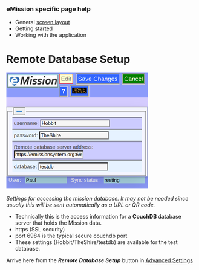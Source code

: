 ### eMission specific page help
* General [screen layout](/help/GeneralLayout.md)
* Getting started
* Working with the application


# Remote Database Setup
![](/images/Database.png)

*Settings for accessing the mission database. It may not be needed since usually this will be sent automatically as a URL or QR code.*

* Technically this is the access information for a __CouchDB__ database server that holds the Mission data.
* https (SSL security)
* port 6984 is the typical secure couchdb port
* These settings (Hobbit/TheShire/testdb) are available for the test database.
 
Arrive here from the *__Remote Database Setup__* button in [Advanced Settings](/help/settings.md)

